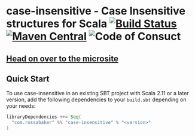 # case-insensitive - Case Insensitive structures for Scala [![Build Status](https://travis-ci.com/rossabaker/case-insensitive.svg?branch=main)](https://travis-ci.com/rossabaker/case-insensitive) [![Maven Central](https://maven-badges.herokuapp.com/maven-central/com.rossabaker/case-insensitive_2.12/badge.svg)](https://maven-badges.herokuapp.com/maven-central/com.rossabaker/case-insensitive_2.12) ![Code of Consuct](https://img.shields.io/badge/Code%20of%20Conduct-Scala-blue.svg)

## [Head on over to the microsite](https://rossabaker.github.io/case-insensitive)

## Quick Start

To use case-insensitive in an existing SBT project with Scala 2.11 or a later version, add the following dependencies to your
`build.sbt` depending on your needs:

```scala
libraryDependencies ++= Seq(
  "com.rossabaker" %% "case-insensitive" % "<version>"
)
```
